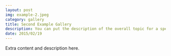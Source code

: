 ```yaml
---
layout: post
img: example-2.jpeg
category: gallery
title: Second Example Gallery
description: You can put the description of the overall topic for a specific gallery here.  This description is different from the first
date: 2015/02/19
---
```



Extra content and description here.